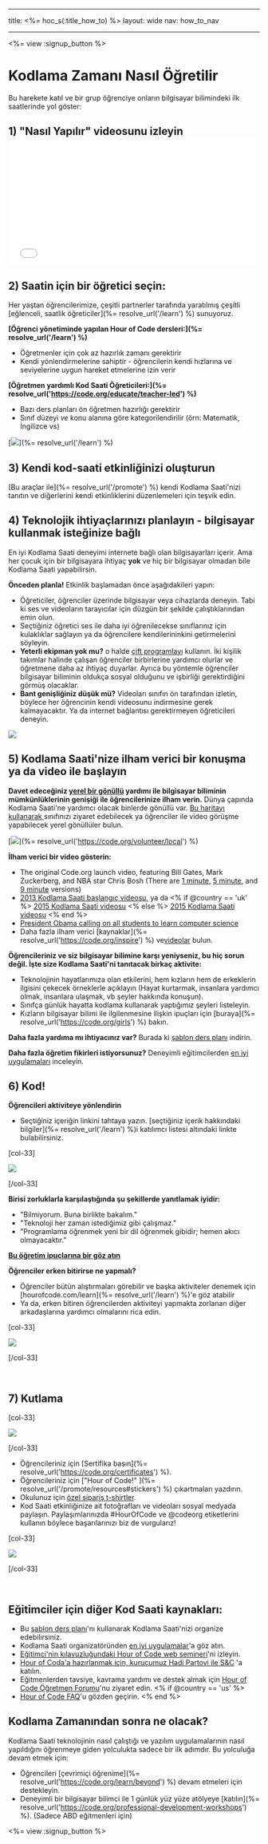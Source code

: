 * * *

title: <%= hoc_s(:title_how_to) %> layout: wide nav: how_to_nav

* * *

<%= view :signup_button %>

# Kodlama Zamanı Nasıl Öğretilir

Bu harekete katıl ve bir grup öğrenciye onların bilgisayar bilimindeki ilk saatlerinde yol göster:

## 1) "Nasıl Yapılır" videosunu izleyin <iframe width="500" height="255" src="//www.youtube.com/embed/SrnvvWDm73k" frameborder="0" allowfullscreen></iframe> 

## 2) Saatin için bir öğretici seçin:

Her yaştan öğrencilerimize, çeşitli partnerler tarafında yaratılmış çeşitli [eğlenceli, saatlik öğreticiler](%= resolve_url('/learn') %) sunuyoruz.

**[Öğrenci yönetiminde yapılan Hour of Code dersleri:](%= resolve_url('/learn') %)**

  * Öğretmenler için çok az hazırlık zamanı gerektirir
  * Kendi yönlendirmelerine sahiptir - öğrencilerin kendi hızlarına ve seviyelerine uygun hareket etmelerine izin verir

**[Öğretmen yardımlı Kod Saati Öğreticileri:](%= resolve_url('https://code.org/educate/teacher-led') %)**

  * Bazı ders planları ön öğretmen hazırlığı gerektirir
  * Sınıf düzeyi *ve* konu alanına göre kategorilendirilir (örn: Matematik, İngilizce vs)

[![](/images/fit-700/tutorials.png)](%= resolve_url('/learn') %)

## 3) Kendi kod-saati etkinliğinizi oluşturun

[Bu araçlar ile](%= resolve_url('/promote') %) kendi Kodlama Saati'nizi tanıtın ve diğerlerini kendi etkinliklerini düzenlemeleri için teşvik edin.

## 4) Teknolojik ihtiyaçlarınızı planlayın - bilgisayar kullanmak isteğinize bağlı

En iyi Kodlama Saati deneyimi internete bağlı olan bilgisayarları içerir. Ama her çocuk için bir bilgisayara ihtiyaç **yok** ve hiç bir bilgisayar olmadan bile Kodlama Saati yapabilirsin.

**Önceden planla!** Etkinlik başlamadan önce aşağıdakileri yapın:

  * Öğreticiler, öğrenciler üzerinde bilgisayar veya cihazlarda deneyin. Tabi ki ses ve videoların tarayıcılar için düzgün bir şekilde çalıştıklarından emin olun.
  * Seçtiğiniz öğretici ses ile daha iyi öğrenilecekse sınıflarınız için kulaklıklar sağlayın ya da öğrencilere kendilerininkini getirmelerini söyleyin.
  * **Yeterli ekipman yok mu?** o halde [ çift programlayı](https://www.youtube.com/watch?v=vgkahOzFH2Q) kullanın. İki kişilik takımlar halinde çalışan öğrenciler birbirlerine yardımcı olurlar ve öğretmene daha az ihtiyaç duyarlar. Ayrıca bu yöntemle öğrenciler bilgisayar biliminin oldukça sosyal olduğunu ve işbirliği gerektirdiğini görmüş olacaklar.
  * **Bant genişliğiniz düşük mü?** Videoları sınıfın ön tarafından izletin, böylece her öğrencinin kendi videosunu indirmesine gerek kalmayacaktır. Ya da internet bağlantısı gerektirmeyen öğreticileri deneyin.

![](/images/fit-350/group_ipad.jpg)

## 5) Kodlama Saati'nize ilham verici bir konuşma ya da video ile başlayın

**Davet edeceğiniz [yerel bir gönüllü](https://code.org/volunteer/local) yardımı ile bilgisayar biliminin mümkünlüklerinin genişiği ile öğrencilerinize ilham verin.** Dünya çapında Kodlama Saati'ne yardımcı olacak binlerde gönüllü var. [ Bu haritayı kullanarak ](https://code.org/volunteer/local) sınıfınızı ziyaret edebilecek ya öğrenciler ile video görüşme yapabilecek yerel gönüllüler bulun.

[![](/images/fit-300/volunteer-map.png)](%= resolve_url('https://code.org/volunteer/local') %)

**İlham verici bir video gösterin:**

  * The original Code.org launch video, featuring Bill Gates, Mark Zuckerberg, and NBA star Chris Bosh (There are [1 minute](https://www.youtube.com/watch?v=qYZF6oIZtfc), [5 minute](https://www.youtube.com/watch?v=nKIu9yen5nc), and [9 minute](https://www.youtube.com/watch?v=dU1xS07N-FA) versions)
  * [2013 Kodlama Saati başlangıç videosu](https://www.youtube.com/watch?v=FC5FbmsH4fw), ya da <% if @country == 'uk' %> [2015 Kodlama Saati videosu](https://www.youtube.com/watch?v=7L97YMYqLHc) <% else %> [2015 Kodlama Saati videosu](https://www.youtube.com/watch?v=7L97YMYqLHc) <% end %>
  * [President Obama calling on all students to learn computer science](https://www.youtube.com/watch?v=6XvmhE1J9PY)
  * Daha fazla ilham verici [kaynaklar](%= resolve_url('https://code.org/inspire') %) ve[videolar](https://www.youtube.com/playlist?list=PLzdnOPI1iJNfpD8i4Sx7U0y2MccnrNZuP) bulun.

**Öğrencileriniz ve siz bilgisayar bilimine karşı yeniyseniz, bu hiç sorun değil. İşte size Kodlama Saati'ni tanıtacak birkaç aktivite:**

  * Teknolojinin hayatlarımıza olan etkilerini, hem kızların hem de erkeklerin ilgisini çekecek örneklerle açıklayın (Hayat kurtarmak, insanlara yardımcı olmak, insanlara ulaşmak, vb şeyler hakkında konuşun).
  * Sınıfça günlük hayatta kodlama kullanarak yaptığımız şeyleri listeleyin.
  * Kızların bilgisayar bilimi ile ilgilenmesine ilişkin ipuçları için [buraya](%= resolve_url('https://code.org/girls') %) bakın.

**Daha fazla yardıma mı ihtiyacınız var?** Burada ki [şablon ders planı](/files/EducatorHourofCodeLessonPlanOutline.docx) indirin.

**Daha fazla öğretim fikirleri istiyorsunuz?** Deneyimli eğitimcilerden [en iyi uygulamaları](http://www.slideshare.net/TeachCode/hour-of-code-best-practices-for-successful-educators-51273466) inceleyin.

## 6) Kod!

**Öğrencileri aktiviteye yönlendirin**

  * Seçtiğiniz içeriğin linkini tahtaya yazın. [seçtiğiniz içerik hakkındaki bilgiler](%= resolve_url('/learn') %)i katılımcı listesi altındaki linkte bulabilirsiniz.

[col-33]

![](/images/fit-300/group_ar.jpg)

[/col-33]

**Birisi zorluklarla karşılaştığında şu şekillerde yanıtlamak iyidir:**

  * "Bilmiyorum. Buna birlikte bakalım."
  * "Teknoloji her zaman istediğimiz gibi çalışmaz."
  * "Programlama öğrenmek yeni bir dil öğrenmek gibidir; hemen akıcı olmayacaktır."

**[Bu öğretim ipuçlarına bir göz atın](http://www.code.org/files/CSTT_IntroducingCS.PDF)**

**Öğrenciler erken bitirirse ne yapmalı?**

  * Öğrenciler bütün alıştırmaları görebilir ve başka aktiviteler denemek için [hourofcode.com/learn](%= resolve_url('/learn') %)'e göz atabilir
  * Ya da, erken bitiren öğrencilerden aktiviteyi yapmakta zorlanan diğer arkadaşlarına yardımcı olmalarını rica edin.

[col-33]

![](/images/fit-250/highschoolgirls.jpeg)

[/col-33]

<p style="clear:both">
  &nbsp;
</p>

## 7) Kutlama

[col-33]

![](/images/fit-300/boy-certificate.jpg)

[/col-33]

  * Öğrencileriniz için [Sertifika basın](%= resolve_url('https://code.org/certificates') %).
  * Öğrencileriniz için ["Hour of Code!" ](%= resolve_url('/promote/resources#stickers') %) çıkartmaları yazdırın.
  * Okulunuz için [özel sipariş t-shirtler](http://blog.code.org/post/132608499493/hour-of-code-shirts-and-more).
  * Kod Saati etkinliğinize ait fotoğrafları ve videoları sosyal medyada paylaşın. Paylaşımlarınızda #HourOfCode ve @codeorg etiketlerini kullanın böylece başarılarınızı biz de vurgularız!

[col-33]

![](/images/fit-260/highlight-certificates.jpg)

[/col-33]

<p style="clear:both">
  &nbsp;
</p>

## Eğitimciler için diğer Kod Saati kaynakları:

  * Bu [şablon ders planı](/files/EducatorHourofCodeLessonPlanOutline.docx)'nı kullanarak Kodlama Saati'nizi organize edebilirsiniz.
  * Kodlama Saati organizatöründen [en iyi uygulamalar](http://www.slideshare.net/TeachCode/hour-of-code-best-practices-for-successful-educators-51273466)'a göz atın. 
  * [Eğitimci'nin kılavuzluğundaki Hour of Code web semineri](https://youtu.be/EJeMeSW2-Mw)'ni izleyin.
  * [Hour of Coda'a hazırlanmak için, kurucumuz Hadi Partovi ile S&C](http://www.eventbrite.com/e/ask-your-final-questions-and-prepare-for-the-2015-hour-of-code-with-codeorg-founder-hadi-partovi-tickets-17987437911) 'a katılın.
  * Eğitmenlerden tavsiye, kavrama yardımı ve destek almak için [Hour of Code Öğretmen Forumu](http://forum.code.org/c/plc/hour-of-code)'nu ziyaret edin. <% if @country == 'us' %>
  * [Hour of Code FAQ](https://support.code.org/hc/en-us/categories/200147083-Hour-of-Code)'u gözden geçirin. <% end %>

## Kodlama Zamanından sonra ne olacak?

Kodlama Saati teknolojinin nasıl çalıştığı ve yazılım uygulamalarının nasıl yapıldığını öğrenmeye giden yolculukta sadece bir ilk adımdır. Bu yolculuğa devam etmek için:

  * Öğrencileri [çevrimiçi öğrenime](%= resolve_url('https://code.org/learn/beyond') %) devam etmeleri için destekleyin.
  * Deneyimli bir bilgisayar bilimci ile 1 günlük yüz yüze atölyeye [katılın](%= resolve_url('https://code.org/professional-development-workshops') %). (Sadece ABD eğitmenleri için)

<%= view :signup_button %>